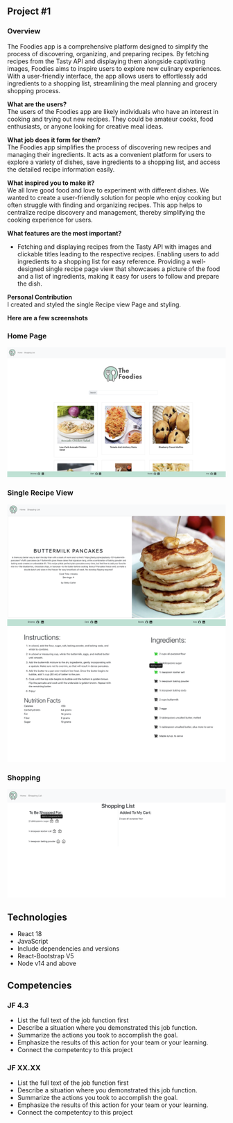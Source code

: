 ## Project #1
### Overview
The Foodies app is a comprehensive platform designed to simplify the process of discovering, organizing, and preparing recipes. By fetching recipes from the Tasty API and displaying them alongside captivating images, Foodies aims to inspire users to explore new culinary experiences. With a user-friendly interface, the app allows users to effortlessly add ingredients to a shopping list, streamlining the meal planning and grocery shopping process. 

**What are the users?**  
The users of the Foodies app are likely individuals who have an interest in cooking and trying out new recipes. They could be amateur cooks, food enthusiasts, or anyone looking for creative meal ideas.

**What job does it form for them?**  
The Foodies app simplifies the process of discovering new recipes and managing their ingredients. It acts as a convenient platform for users to explore a variety of dishes, save ingredients to a shopping list, and access the detailed recipe information easily.

**What inspired you to make it?**  
We all love good food and love to experiment with different dishes. We wanted to create a user-friendly solution for people who enjoy cooking but often struggle with finding and organizing recipes. This app helps to centralize recipe discovery and management, thereby simplifying the cooking experience for users. 

**What features are the most important?**    
- Fetching and displaying recipes from the Tasty API with images and clickable titles leading to the respective recipes.
Enabling users to add ingredients to a shopping list for easy reference.
Providing a well-designed single recipe page view that showcases a picture of the food and a list of ingredients, making it easy for users to follow and prepare the dish.


**Personal Contribution**  
I created and styled the single Recipe view Page and styling. 


**Here are a few screenshots**  
### Home Page 
![Home Page](Frontend1.png)  
### Single Recipe View
![Single page view](Frontend2.png) 
![Single page view](Frontend3.png) 
### Shopping
![Single page view](Frontend4.png) 

## Technologies
- React 18
- JavaScript
- Include dependencies and versions
- React-Bootstrap V5
- Node v14 and above

## Competencies
### JF 4.3
- List the full text of the job function first
- Describe a situation where you demonstrated  this job function.
- Summarize the actions you took to accomplish the goal. 
- Emphasize the results of this action for your team or your learning. 
- Connect the competentcy to this project

### JF XX.XX
- List the full text of the job function first
- Describe a situation where you demonstrated  this job function.
- Summarize the actions you took to accomplish the goal. 
- Emphasize the results of this action for your team or your learning. 
- Connect the competentcy to this project
